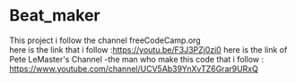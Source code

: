 # Beat_maker


This project i follow the channel freeCodeCamp.org<br>
here is the link that i follow :https://youtu.be/F3J3PZj0zi0
here is the link of  Pete LeMaster's Channel -the man who make this code that i follow : https://www.youtube.com/channel/UCV5Ab39YnXvTZ6Grar9URxQ
